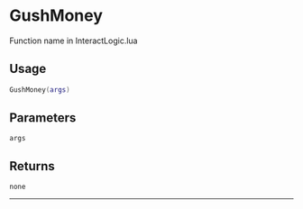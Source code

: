 # GushMoney
Function name in InteractLogic.lua
## Usage
```lua
GushMoney(args)
```
## Parameters
`args`
## Returns
`none`

---